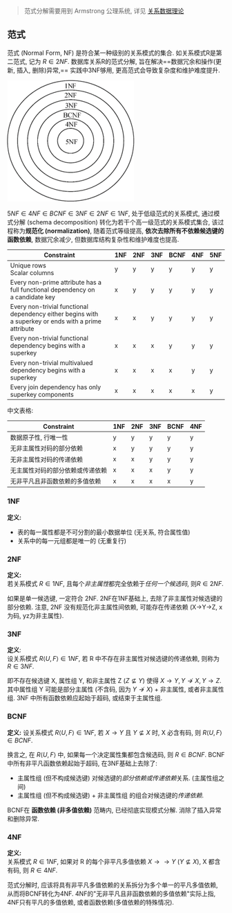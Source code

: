 > 范式分解需要用到 Armstrong 公理系统, 详见 [关系数据理论](关系数据理论.md)

## 范式

范式 (Normal Form, NF) 是符合某一种级别的关系模式的集合. 如关系模式R是第二范式, 记为 $R\in 2NF$. 数据库关系R的范式分解, 旨在解决==数据冗余和操作(更新, 插入, 删除)异常,== 实践中3NF够用, 更高范式会导致复杂度和维护难度提升.

![|200](../../../../attach/Pasted%20image%2020231229160148.png)

$5NF\in 4NF\in BCNF\in 3NF\in 2NF\in 1NF$, 处于低级范式的关系模式, 通过模式分解 (schema decomposition) 转化为若干个高一级范式的关系模式集合, 该过程称为**规范化 (normalization)**, 随着范式等级提高, **依次去除所有不依赖候选键的函数依赖**, 数据冗余减少, 但数据库结构复杂性和维护难度也提高.

| Constraint                                                                                                                                        | 1NF | 2NF | 3NF | BCNF | 4NF | 5NF | 
| ------------------------------------------------------------------------------------------------------------------------------------------------- | --- | --- | ---  | ---- | --- | --- |
| Unique rows <br> Scalar columns                                  | y   | y   | y    | y    | y   | y   |
| Every non-prime attribute has a full functional dependency on a candidate key  | x   | y   | y    | y    | y   | y   |
| Every non-trivial functional dependency either begins with a superkey or ends with a prime attribute | x   | x   | y   | y    | y    |  y   |
| Every non-trivial functional dependency begins with a superkey                                                | x   | x   | x    | y    |  y   | y   |
| Every non-trivial multivalued dependency begins with a superkey                                                                                   | x   | x   | x     | x    | y   | y   |
| Every join dependency has only superkey components                                                                                                | x   | x   | x   | x    | x   | y    |

中文表格:

| Constraint                                      | 1NF | 2NF | 3NF | BCNF | 4NF |
| ----------------------------------------------- | --- | --- | --- | ---- | --- |
| 数据原子性, 行唯一性                            | y   | y   | y   | y    | y   |
| 无非主属性对码的部分依赖                    | x   | y   | y   | y    | y   |
| 无非主属性对码的传递依赖                    | x   | x   | y   | y    | y   |
| 无主属性对码的部分依赖或传递依赖 | x   | x   | x   | y    | y   |
| 无非平凡且非函数依赖的多值依赖                  | x   | x   | x   | x    | y   |


### 1NF

**定义:**  
- 表的每一属性都是不可分割的最小数据单位 (无关系, 符合属性值)
- 关系中的每一元组都是唯一的 (无重复行)

### 2NF

**定义:**  
若关系模式 $R\in 1NF$, 且每个*非主属性*都完全依赖于*任何一个候选码*, 则$R\in 2NF$.

如果是单一候选键, 一定符合 2NF. 2NF在1NF基础上, 去除了非主属性对候选键的部分依赖. 注意, 2NF 没有规范化非主属性间依赖, 可能存在传递依赖 (X->Y->Z, x为码, yz为非主属性).

### 3NF

**定义**:  
设关系模式 $R\langle U, F\rangle\in 1NF$, 若 R 中不存在非主属性对候选键的传递依赖, 则称为 $R\in 3NF$. 

即不存在候选键 X, 属性组 Y, 和非主属性 Z ($Z\not\subseteq Y$) 使得 $X\rightarrow Y, Y\not\rightarrow X, Y\rightarrow Z$. 其中属性组 Y 可能是部分主属性 (不含码, 因为 $Y\not\rightarrow X$) + 非主属性, 或者非主属性组. 3NF 中所有函数依赖应起始于超码, 或结束于主属性组.

### BCNF

**定义:** 
设关系模式 $R\langle U, F\rangle\in1NF$, 若 $X\rightarrow Y$ 且 $Y\not\subseteq X$ 时, X 必含有码, 则 $R\langle U, F\rangle\in BCNF$. 

换言之, 在 $R\langle U, F\rangle$ 中, 如果每一个决定属性集都包含候选码, 则 $R\in BCNF$. BCNF 中所有非平凡函数依赖起始于超码, 在3NF基础上去除了: 
- 主属性组 (但不构成候选键) 对候选键的*部分依赖或传递依赖*关系. (主属性组之间)
- 主属性组 (但不构成候选键) + 非主属性组 的组合对候选键的*传递依赖*.

BCNF在 **函数依赖 (非多值依赖)** 范畴内, 已经彻底实现模式分解. 消除了插入异常和删除异常.

### 4NF

**定义:**  
关系模式 $R\in 1NF$, 如果对 R 的每个非平凡多值依赖 $X\rightarrow\rightarrow Y\ (Y\not\subseteq X)$, X 都含有码, 则 $R\in 4NF$.

范式分解时, 应该将具有非平凡多值依赖的关系拆分为多个单一的平凡多值依赖, 从而将BCNF转化为4NF. 4NF的"无非平凡且非函数依赖的多值依赖"实际上指, 4NF只有平凡的多值依赖, 或者函数依赖(多值依赖的特殊情况).
